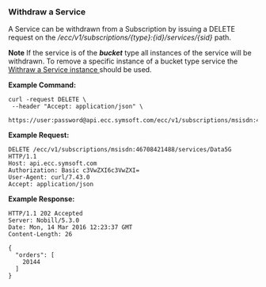 ### Withdraw a Service

A Service can be withdrawn from a Subscription by issuing a DELETE request on the _/ecc/v1/subscriptions/{type}:{id}/services/{sid}_ path.

**Note** If the service is of the _**bucket**_ type all instances of the service will be withdrawn. To remove a specific instance of a bucket type service the [Withraw a Service instance ](withdraw_a_specific_service_instance.md) should be used.

**Example Command:**

```
curl -request DELETE \
 --header "Accept: application/json" \
 https://user:password@api.ecc.symsoft.com/ecc/v1/subscriptions/msisdn:46708421488/services/Data5G
```

**Example Request:**

```
DELETE /ecc/v1/subscriptions/msisdn:46708421488/services/Data5G HTTP/1.1
Host: api.ecc.symsoft.com
Authorization: Basic c3VwZXI6c3VwZXI=
User-Agent: curl/7.43.0
Accept: application/json
```

**Example Response:**

```
HTTP/1.1 202 Accepted
Server: Nobill/5.3.0
Date: Mon, 14 Mar 2016 12:23:37 GMT
Content-Length: 26

{
  "orders": [
    20144
  ]
}
```




